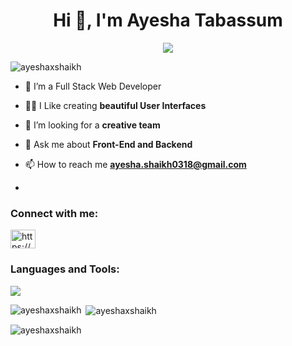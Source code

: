 <h1 align="center">Hi 👋, I'm Ayesha Tabassum</h1>
<div align="center">
 <img src="https://readme-typing-svg.herokuapp.com?font=Crimson+Text&pause=1000&color=29F742&background=9FFF3A00&center=true&vCenter=true&width=435&lines=FULL+STACK+DEVELOPER;QUICK+LEARNER"/>
 </div>

<p align="left"> <img src="https://komarev.com/ghpvc/?username=ayeshaxshaikh&label=Profile%20views&color=0e75b6&style=flat" alt="ayeshaxshaikh" /> </p>

- 🌱 I’m a Full Stack Web Developer

- 👨‍💻 I Like creating **beautiful User Interfaces**

- 🤝 I’m looking for a **creative team**

- 💬 Ask me about **Front-End and Backend**

- 📫 How to reach me **ayesha.shaikh0318@gmail.com**
- 
<h3 align="left">Connect with me:</h3>
<p align="left">
<a href="https://www.linkedin.com/in/ayeshaxshaikh/" target="_blank"><img align="center" src="https://raw.githubusercontent.com/rahuldkjain/github-profile-readme-generator/master/src/images/icons/Social/linked-in-alt.svg" alt="https://www.linkedin.com/in/ayeshaxshaikh/" height="30" width="40" /></a>
</p>

<h3 align="left">Languages and Tools:</h3>
<p align="left">
  <a href="https://skillicons.dev">
    <img src="https://skillicons.dev/icons?i=js,python,html,css,bootstrap,npm,react,nodejs,express,mysql,mongo,vite,vscode,git,github,materialui,netlify,postman,redux,replit,sass,stackoverflow,tailwind,ts," />
  </a>
</p>

<p><img align="left" src="https://github-readme-stats.vercel.app/api/top-langs?username=ayeshaxshaikh&show_icons=true&locale=en&layout=compact" alt="ayeshaxshaikh" /></p>

<p>&nbsp;<img align="center" src="https://github-readme-stats.vercel.app/api?username=ayeshaxshaikh&show_icons=true&locale=en" alt="ayeshaxshaikh" /></p>

<p><img align="center" src="https://github-readme-streak-stats.herokuapp.com/?user=ayeshaxshaikh&" alt="ayeshaxshaikh" /></p>




